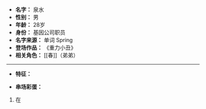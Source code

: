 
- **名字：** 泉水
- **性别：** 男
- **年龄：** 28岁
- **身份：** 基因公司职员
- **名字来源：** 单词 Spring
- **登场作品：** 《重力小丑》
- **相关角色：** [[春]]（弟弟）

---

- **特征：** 

- **串场彩蛋：** 

1. 在